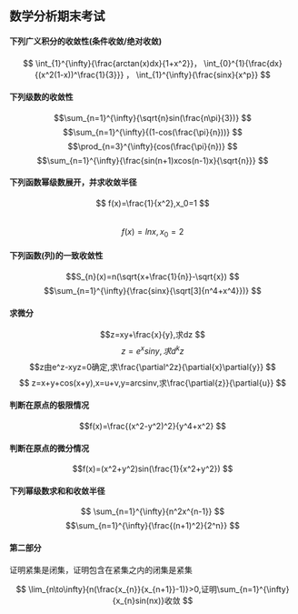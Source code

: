 ## 数学分析期末考试

#### 下列广义积分的收敛性(条件收敛/绝对收敛)

$$ \int_{1}^{\infty}{\frac{arctan(x)dx}{1+x^2}}， 
\int_{0}^{1}{\frac{dx}{(x^2(1-x))^\frac{1}{3}}}  ，
\int_{1}^{\infty}{\frac{sinx}{x^p}}
$$

#### 下列级数的收敛性

$$\sum_{n=1}^{\infty}{\sqrt{n}sin(\frac{n\pi}{3})}
$$
$$\sum_{n=1}^{\infty}{(1-cos(\frac{\pi}{n}))}
$$
$$\prod_{n=3}^{\infty}{cos(\frac{\pi}{n})}
$$
$$\sum_{n=1}^{\infty}{\frac{sin(n+1)xcos(n-1)x}{\sqrt{n}}}
$$


#### 下列函数幂级数展开，并求收敛半径
$$ f(x)=\frac{1}{x^2},x_0=1 
$$   
$$    f(x)=lnx,x_0=2 
$$

#### 下列函数(列)的一致收敛性
$$S_{n}(x)=n(\sqrt{x+\frac{1}{n}}-\sqrt{x}) 
$$
$$\sum_{n=1}^{\infty}{\frac{sinx}{\sqrt[3]{n^4+x^4}})} 
$$

#### 求微分

$$z=xy+\frac{x}{y},求dz 
$$
$$z=e^{x}siny,求d^{k}z 
$$
$$z由e^z-xyz=0确定,求\frac{\partial^2z}{\partial{x}\partial{y}} 
$$
$$ z=x+y+cos(x+y),x=u+v,y=arcsinv,求\frac{\partial{z}}{\partial{u}}
$$

#### 判断在原点的极限情况
$$f(x)=\frac{(x^2-y^2)^2}{y^4+x^2}
$$

#### 判断在原点的微分情况
$$f(x)=(x^2+y^2)sin(\frac{1}{x^2+y^2})
$$

#### 下列幂级数求和和收敛半径
$$ \sum_{n=1}^{\infty}{n^2x^{n-1}} 
$$
$$\sum_{n=1}^{\infty}{\frac{(n+1)^2}{2^n}}
$$

#### 第二部分

证明紧集是闭集，证明包含在紧集之内的闭集是紧集

$$ \lim_{n\to\infty}{n(\frac{x_{n}}{x_{n+1}}-1)}>0,证明\sum_{n=1}^{\infty}{x_{n}sin(nx)}收敛
$$



